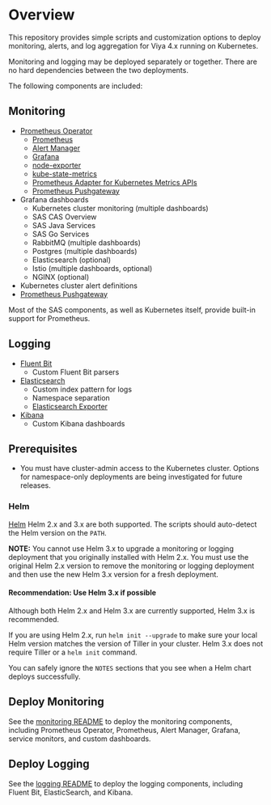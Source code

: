 # Overview

This repository provides simple scripts and customization options to deploy
monitoring, alerts, and log aggregation for Viya 4.x running on Kubernetes.

Monitoring and logging may be deployed separately or together. There are
no hard dependencies between the two deployments.

The following components are included:

## Monitoring

- [Prometheus Operator](https://github.com/coreos/prometheus-operator)
  - [Prometheus](https://prometheus.io/docs/introduction/overview/)
  - [Alert Manager](https://prometheus.io/docs/alerting/alertmanager/)
  - [Grafana](https://grafana.com/)
  - [node-exporter](https://github.com/prometheus/node_exporter)
  - [kube-state-metrics](https://github.com/kubernetes/kube-state-metrics)
  - [Prometheus Adapter for Kubernetes Metrics APIs](https://github.com/DirectXMan12/k8s-prometheus-adapter)
  - [Prometheus Pushgateway](https://github.com/prometheus/pushgateway)
- Grafana dashboards
  - Kubernetes cluster monitoring (multiple dashboards)
  - SAS CAS Overview
  - SAS Java Services
  - SAS Go Services
  - RabbitMQ (multiple dashboards)
  - Postgres (multiple dashboards)
  - Elasticsearch (optional)
  - Istio (multiple dashboards, optional)
  - NGINX (optional)
- Kubernetes cluster alert definitions
- [Prometheus Pushgateway](https://github.com/helm/charts/tree/master/stable/prometheus-pushgateway)

Most of the SAS components, as well as Kubernetes itself, provide built-in
support for Prometheus.

## Logging

- [Fluent Bit](https://fluentbit.io/)
  - Custom Fluent Bit parsers
- [Elasticsearch](https://www.elastic.co/products/elasticsearch)
  - Custom index pattern for logs
  - Namespace separation
  - [Elasticsearch Exporter](https://github.com/helm/charts/tree/master/stable/elasticsearch-exporter)
- [Kibana](https://www.elastic.co/products/kibana)
  - Custom Kibana dashboards

## Prerequisites

- You must have cluster-admin access to the Kubernetes cluster. Options for
namespace-only deployments are being investigated for future releases.

### Helm

[Helm](https://helm.sh/) Helm 2.x and 3.x are both supported. The scripts
should auto-detect the Helm version on the `PATH`.

**NOTE:** You cannot use Helm 3.x to upgrade a monitoring or logging
deployment that you originally installed with Helm 2.x. You must use
the original Helm 2.x version to remove the monitoring or logging
deployment and then use the new Helm 3.x version for a fresh deployment.

#### Recommendation: Use Helm 3.x if possible

Although both Helm 2.x and Helm 3.x are currently supported, Helm 3.x is
recommended.

If you are using Helm 2.x, run `helm init --upgrade` to make sure your
local Helm version matches the version of Tiller in your cluster. Helm 3.x
does not require Tiller or a `helm init` command.

You can safely ignore the `NOTES` sections that you see when a Helm chart
deploys successfully.

## Deploy Monitoring

See the [monitoring README](monitoring/README.md) to deploy the monitoring
components, including Prometheus Operator, Prometheus, Alert Manager, Grafana,
service monitors, and custom dashboards.

## Deploy Logging

See the [logging README](logging/README.md) to deploy the logging components,
including Fluent Bit, ElasticSearch, and Kibana.
